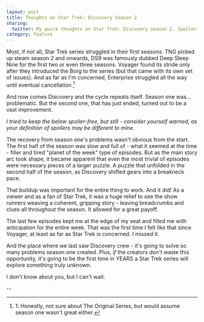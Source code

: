 ```yaml
---
layout: post
title: Thoughts on Star Trek: Discovery Season 2
sharing:
  twitter: My quick thoughts on Star Trek: Discovery season 2. Spoiler-free.
category: feature
---
```


Most, if not all, Star Trek series struggled in their first seasons. TNG picked up steam season 2 and onwards, DS9 was famously dubbed Deep Sleep Nine for the first two or even three seasons. Voyager found its stride only after they introduced the Borg to the series (but that came with its own set of issues). And as far as I'm concerned, Enterprise struggled all the way until eventual cancellation.[^1]

And now comes Discovery and the cycle repeats itself. Season one was... problematic. But the second one, that has just ended, turned out to be a vast improvement.

_I tried to keep the below spoiler-free, but still - consider yourself warned, as your definition of spoilers may be different to mine._

The recovery from season one's problems wasn't obvious from the start. The first half of the season was slow and full of - what it seemed at the time - filler and tired "planet of the week" type of episodes. But as the main story arc took shape, it became apparent that even the most trivial of episodes were necessary pieces of a larger puzzle. A puzzle that unfolded in the second half of the season, as Discovery shifted gears into a breakneck pace.

That buildup was important for the entire thing to work. And it did! As a viewer and as a fan of Star Trek, it was a huge relief to see the show runners weaving a coherent, gripping story - leaving breadcrumbs and clues all throughout the season. It allowed for a great payoff.

The last few episodes kept me at the edge of my seat and filled me with anticipation for the entire week. That was the first time I felt like that since Voyager, at least as far as Star Trek is concerned. I missed it.

And the place where we last saw Discovery crew - it's going to solve so many problems season one created. Plus, _if_ the creators don't waste this opportunity, it's going to be the first time in YEARS a Star Trek series will explore something truly unknown.

I don't know about you, but I can't wait.

--

[^1]: 1: Honestly, not sure about The Original Series, but would assume season one wasn't great either.
